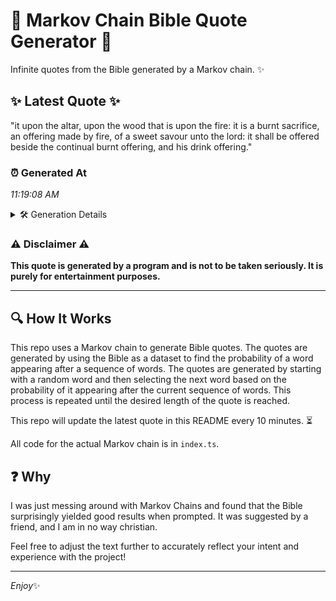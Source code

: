 # 📖 Markov Chain Bible Quote Generator 📖

Infinite quotes from the Bible generated by a Markov chain. ✨

## ✨ Latest Quote ✨
"it upon the altar, upon the wood that is upon the fire: it is a burnt sacrifice, an offering made by fire, of a sweet savour unto the lord: it shall be offered beside the continual burnt offering, and his drink offering."

### ⏰ Generated At
*11:19:08 AM*

<details>
    <summary>🛠️ Generation Details</summary>
    <p>
        <strong>🌱 Seed:</strong> it<br>
        <strong>🔄 Iterations:</strong> 41<br>
        <strong>📜 Context History:</strong><br>[ it ]: upon<br>[ it, upon ]: the<br>[ it, upon, the ]: altar,<br>[ it, upon, the, altar, ]: upon<br>[ it, upon, the, altar,, upon ]: the<br>[ it, upon, the, altar,, upon, the ]: wood<br>[ upon, the, altar,, upon, the, wood ]: that<br>[ the, altar,, upon, the, wood, that ]: is<br>[ altar,, upon, the, wood, that, is ]: upon<br>[ upon, the, wood, that, is, upon ]: the<br>[ the, wood, that, is, upon, the ]: fire:<br>[ wood, that, is, upon, the, fire: ]: it<br>[ that, is, upon, the, fire:, it ]: is<br>[ is, upon, the, fire:, it, is ]: a<br>[ upon, the, fire:, it, is, a ]: burnt<br>[ the, fire:, it, is, a, burnt ]: sacrifice,<br>[ fire:, it, is, a, burnt, sacrifice, ]: an<br>[ it, is, a, burnt, sacrifice,, an ]: offering<br>[ is, a, burnt, sacrifice,, an, offering ]: made<br>[ a, burnt, sacrifice,, an, offering, made ]: by<br>[ burnt, sacrifice,, an, offering, made, by ]: fire,<br>[ sacrifice,, an, offering, made, by, fire, ]: of<br>[ an, offering, made, by, fire,, of ]: a<br>[ offering, made, by, fire,, of, a ]: sweet<br>[ made, by, fire,, of, a, sweet ]: savour<br>[ by, fire,, of, a, sweet, savour ]: unto<br>[ fire,, of, a, sweet, savour, unto ]: the<br>[ of, a, sweet, savour, unto, the ]: lord:<br>[ a, sweet, savour, unto, the, lord: ]: it<br>[ sweet, savour, unto, the, lord:, it ]: shall<br>[ savour, unto, the, lord:, it, shall ]: be<br>[ unto, the, lord:, it, shall, be ]: offered<br>[ the, lord:, it, shall, be, offered ]: beside<br>[ lord:, it, shall, be, offered, beside ]: the<br>[ it, shall, be, offered, beside, the ]: continual<br>[ shall, be, offered, beside, the, continual ]: burnt<br>[ be, offered, beside, the, continual, burnt ]: offering,<br>[ offered, beside, the, continual, burnt, offering, ]: and<br>[ beside, the, continual, burnt, offering,, and ]: his<br>[ the, continual, burnt, offering,, and, his ]: drink<br>[ continual, burnt, offering,, and, his, drink ]: offering.<br>
    </p>
</details>

### ⚠️ Disclaimer ⚠️
**This quote is generated by a program and is not to be taken seriously. It is purely for entertainment purposes.**

---

## 🔍 How It Works

This repo uses a Markov chain to generate Bible quotes. The quotes are generated by using the Bible as a dataset to find the probability of a word appearing after a sequence of words. The quotes are generated by starting with a random word and then selecting the next word based on the probability of it appearing after the current sequence of words. This process is repeated until the desired length of the quote is reached.

This repo will update the latest quote in this README every 10 minutes. ⏳

All code for the actual Markov chain is in `index.ts`.

## ❓ Why

I was just messing around with Markov Chains and found that the Bible surprisingly yielded good results when prompted. 
It was suggested by a friend, and I am in no way christian.

Feel free to adjust the text further to accurately reflect your intent and experience with the project!

---

*Enjoy*✨
